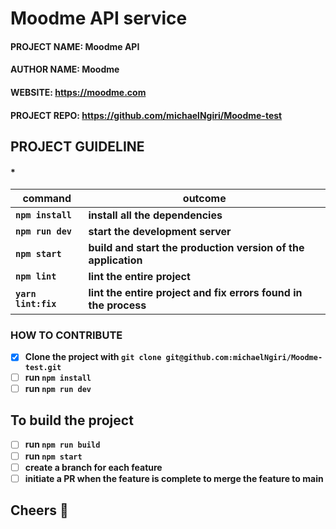 <!-- @format -->

# Moodme API service

#### PROJECT NAME: Moodme API

#### AUTHOR NAME: Moodme

#### WEBSITE: https://moodme.com

#### PROJECT REPO: https://github.com/michaelNgiri/Moodme-test

## PROJECT GUIDELINE

#### ****************************\*****************************

| **command**         | **outcome**                                                     |
| ------------------- | --------------------------------------------------------------- |
| **`npm install`**   | **install all the dependencies**                                |
| **`npm run dev`**   | **start the development server**                                |
| **`npm start`**     | **build and start the production version of the application**   |
| **`npm lint`**      | **lint the entire project**                                     |
| **`yarn lint:fix`** | **lint the entire project and fix errors found in the process** |

### HOW TO CONTRIBUTE

- [x] **Clone the project with `git clone git@github.com:michaelNgiri/Moodme-test.git`**
- [ ] **run `npm install`**
- [ ] **run `npm run dev`**

## To build the project

- [ ] **run `npm run build`**
- [ ] **run `npm start`**
- [ ] **create a branch for each feature**
- [ ] **initiate a PR when the feature is complete to merge the feature to main**

## Cheers :beer:
